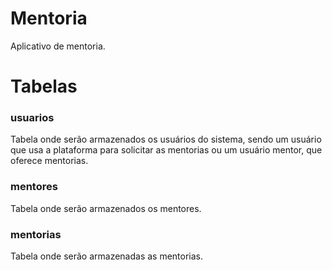 # Mentoria

Aplicativo de mentoria.

<h1>Tabelas</h2>
<h3>usuarios</h3>
<p>Tabela onde serão armazenados os usuários do sistema, sendo um usuário que usa a plataforma para solicitar as mentorias ou um usuário mentor, que oferece mentorias.</p>
<h3>mentores</h3>
<p>Tabela onde serão armazenados os mentores.</p>
<h3>mentorias</h3>
<p>Tabela onde serão armazenadas as mentorias.</p>
